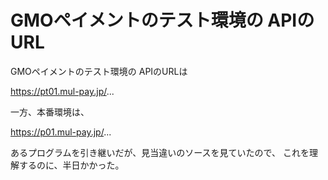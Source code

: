 # GMOペイメントのテスト環境の APIのURL

GMOペイメントのテスト環境の APIのURLは


https://pt01.mul-pay.jp/...

一方、本番環境は、

https://p01.mul-pay.jp/...


あるプログラムを引き継いだが、見当違いのソースを見ていたので、
これを理解するのに、半日かかった。
